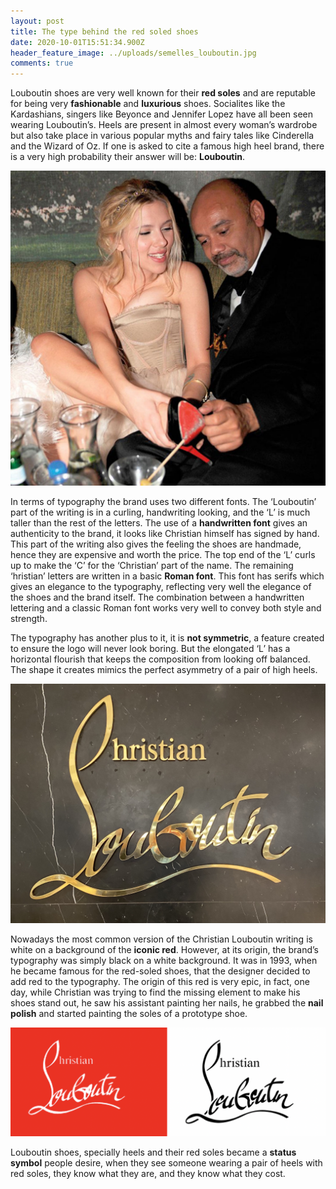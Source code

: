 ```yaml
---
layout: post
title: The type behind the red soled shoes
date: 2020-10-01T15:51:34.900Z
header_feature_image: ../uploads/semelles_louboutin.jpg
comments: true
---
```

Louboutin shoes are very well known for their **red soles** and are reputable for being very **fashionable** and **luxurious** shoes. Socialites like the Kardashians, singers like Beyonce and Jennifer Lopez have all been seen wearing Louboutin’s. Heels are present in almost every woman’s wardrobe but also take place in various popular myths and fairy tales like Cinderella and the Wizard of Oz. If one is asked to cite a famous high heel brand, there is a very high probability their answer will be: **Louboutin**.

![Christian Louboutin with Scarlet Johanson, Hollywood Reporter ](../uploads/hollywood-reporter-1.jpg "Christian Louboutin with Scarlet Johanson, Hollywood Reporter")

In terms of typography the brand uses two different fonts. The ‘Louboutin’ part of the writing is in a curling, handwriting looking, and the ‘L’ is much taller than the rest of the letters. The use of a **handwritten font** gives an authenticity to the brand, it looks like Christian himself has signed by hand. This part of the writing also gives the feeling the shoes are handmade, hence they are expensive and worth the price. The top end of the ‘L’ curls up to make the ‘C’ for the ‘Christian’ part of the name. The remaining ‘hristian’ letters are written in a basic **Roman font**. This font has serifs which gives an elegance to the typography, reflecting very well the elegance of the shoes and the brand itself. The combination between a handwritten lettering and a classic Roman font works very well to convey both style and strength.

The typography has another plus to it, it is **not symmetric**, a feature created to ensure the logo will never look boring. But the elongated ‘L’ has a horizontal flourish that keeps the composition from looking off balanced. The shape it creates mimics the perfect asymmetry of a pair of high heels.

![Louboutin sign in Selfridges, London](../uploads/louboutin-shop.jpg "Louboutin sign in Selfridges, London")

Nowadays the most common version of the Christian Louboutin writing is white on a background of the **iconic red**. However, at its origin, the brand’s typography was simply black on a white background. It was in 1993, when he became famous for the red-soled shoes, that the designer decided to add red to the typography. The origin of this red is very epic, in fact, one day, while Christian was trying to find the missing element to make his shoes stand out, he saw his assistant painting her nails, he grabbed the **nail polish** and started painting the soles of a prototype shoe. 

![](../uploads/screenshot-2020-10-03-at-13.51.07.png)

Louboutin shoes, specially heels and their red soles became a **status symbol** people desire, when they see someone wearing a pair of heels with red soles, they know what they are, and they know what they cost.